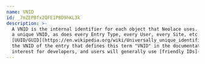 ```yaml
---
name: VNID
id: _7mZEPBfx2QFE1P8D9hKL3k
description: >-
  A VNID is the internal identifier for each object that Neolace uses. For example, every [Entry](/entry/term-entry) has
  a unique VNID, as does every Entry Type, every User, every Site, etc. A VNID is a type of
  [UUID/GUID](https://en.wikipedia.org/wiki/Universally_unique_identifier) encoded into a short string. As an example,
  the VNID of the entry that defines this term "VNID" in the documentation is { this.id }. Generally, VNIDs are only of
  interest for developers, and users will generally use [friendly IDs](/entry/term-friendly-id) instead.
---
```

